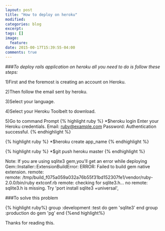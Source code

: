 ```yaml
---
layout: post
title: "How to deploy on heroku"
modified:
categories: blog
excerpt:
tags: []
image:
  feature:
date: 2015-00-17T15:39:55-04:00
comments: true
---
```


###*To deploy rails application on heroku all you need to do is follow these steps:*

1)First and the foremost is creating an account on Heroku.

2)Then follow the email sent by heroku.

3)Select your language.

4)Select your Heroku Toolbelt to download.

5)Go to command Prompt 
{% highlight ruby %}
 *$heroku login
Enter your Heroku credentials.
Email: ruby@example.com
Password:
Authentication successful.
{% endhighlight %}

{% highlight ruby %}
*$heroku create app_name
{% endhighlight %}

{% highlight ruby %}
 *$git push heroku master
{% endhighlight %}

Note: If you are using sqlite3 gem,you'll get an error while deploying
Gem::Installer::ExtensionBuildError: ERROR: Failed to build gem native extension.
remote:        
remote:        /tmp/build_f075a059a032a76b55f31bd152307fe1/vendor/ruby-2.0.0/bin/ruby extconf.rb
remote:        checking for sqlite3.h... no
remote:        sqlite3.h is missing. Try 'port install sqlite3 +universal',


###To solve this problem


{% highlight ruby%}
group :development :test do
gem 'sqlite3'
end
group :production do
gem 'pg'
end
{%end highlight%}


Thanks for reading this. 


